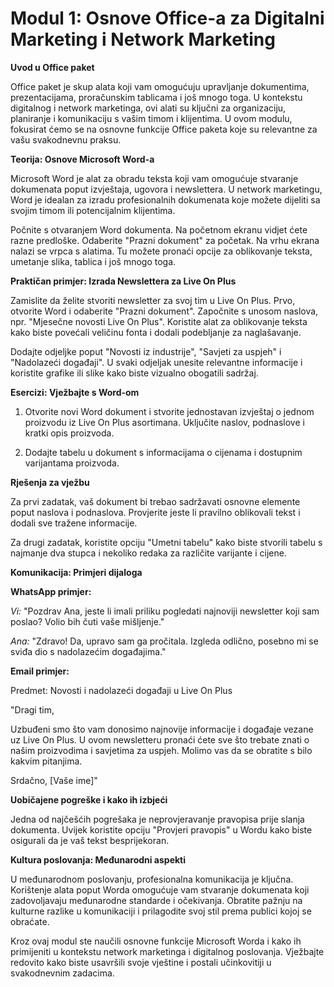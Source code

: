 # **Modul 1: Osnove Office-a za Digitalni Marketing i Network Marketing**

**Uvod u Office paket**

Office paket je skup alata koji vam omogućuju upravljanje dokumentima, prezentacijama, proračunskim tablicama i još mnogo toga. U kontekstu digitalnog i network marketinga, ovi alati su ključni za organizaciju, planiranje i komunikaciju s vašim timom i klijentima. U ovom modulu, fokusirat ćemo se na osnovne funkcije Office paketa koje su relevantne za vašu svakodnevnu praksu.

**Teorija: Osnove Microsoft Word-a**

Microsoft Word je alat za obradu teksta koji vam omogućuje stvaranje dokumenata poput izvještaja, ugovora i newslettera. U network marketingu, Word je idealan za izradu profesionalnih dokumenata koje možete dijeliti sa svojim timom ili potencijalnim klijentima.

Počnite s otvaranjem Word dokumenta. Na početnom ekranu vidjet ćete razne predloške. Odaberite "Prazni dokument" za početak. Na vrhu ekrana nalazi se vrpca s alatima. Tu možete pronaći opcije za oblikovanje teksta, umetanje slika, tablica i još mnogo toga.

**Praktičan primjer: Izrada Newslettera za Live On Plus**

Zamislite da želite stvoriti newsletter za svoj tim u Live On Plus. Prvo, otvorite Word i odaberite "Prazni dokument". Započnite s unosom naslova, npr. "Mjesečne novosti Live On Plus". Koristite alat za oblikovanje teksta kako biste povećali veličinu fonta i dodali podebljanje za naglašavanje.

Dodajte odjeljke poput "Novosti iz industrije", "Savjeti za uspjeh" i "Nadolazeći događaji". U svaki odjeljak unesite relevantne informacije i koristite grafike ili slike kako biste vizualno obogatili sadržaj.

**Esercizi: Vježbajte s Word-om**

1. Otvorite novi Word dokument i stvorite jednostavan izvještaj o jednom proizvodu iz Live On Plus asortimana. Uključite naslov, podnaslove i kratki opis proizvoda.
   
2. Dodajte tabelu u dokument s informacijama o cijenama i dostupnim varijantama proizvoda.

**Rješenja za vježbu**

Za prvi zadatak, vaš dokument bi trebao sadržavati osnovne elemente poput naslova i podnaslova. Provjerite jeste li pravilno oblikovali tekst i dodali sve tražene informacije.

Za drugi zadatak, koristite opciju "Umetni tabelu" kako biste stvorili tabelu s najmanje dva stupca i nekoliko redaka za različite varijante i cijene.

**Komunikacija: Primjeri dijaloga**

**WhatsApp primjer:**

*Vi:* "Pozdrav Ana, jeste li imali priliku pogledati najnoviji newsletter koji sam poslao? Volio bih čuti vaše mišljenje."

*Ana:* "Zdravo! Da, upravo sam ga pročitala. Izgleda odlično, posebno mi se sviđa dio s nadolazećim događajima."

**Email primjer:**

Predmet: Novosti i nadolazeći događaji u Live On Plus

"Dragi tim,

Uzbuđeni smo što vam donosimo najnovije informacije i događaje vezane uz Live On Plus. U ovom newsletteru pronaći ćete sve što trebate znati o našim proizvodima i savjetima za uspjeh. Molimo vas da se obratite s bilo kakvim pitanjima.

Srdačno, [Vaše ime]"

**Uobičajene pogreške i kako ih izbjeći**

Jedna od najčešćih pogrešaka je neprovjeravanje pravopisa prije slanja dokumenta. Uvijek koristite opciju "Provjeri pravopis" u Wordu kako biste osigurali da je vaš tekst besprijekoran.

**Kultura poslovanja: Međunarodni aspekti**

U međunarodnom poslovanju, profesionalna komunikacija je ključna. Korištenje alata poput Worda omogućuje vam stvaranje dokumenata koji zadovoljavaju međunarodne standarde i očekivanja. Obratite pažnju na kulturne razlike u komunikaciji i prilagodite svoj stil prema publici kojoj se obraćate.

Kroz ovaj modul ste naučili osnovne funkcije Microsoft Worda i kako ih primijeniti u kontekstu network marketinga i digitalnog poslovanja. Vježbajte redovito kako biste usavršili svoje vještine i postali učinkovitiji u svakodnevnim zadacima.